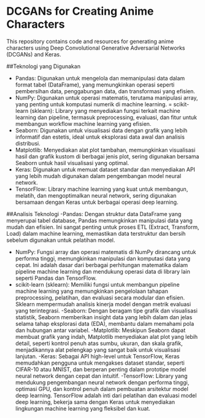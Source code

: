 # DCGANs for Creating Anime Characters

This repository contains code and resources for generating anime characters using Deep Convolutional Generative Adversarial Networks (DCGANs) and Keras.

##Teknologi yang Digunakan
- Pandas: Digunakan untuk mengelola dan memanipulasi data dalam format tabel (DataFrame), yang memungkinkan operasi seperti pembersihan data, penggabungan data, dan transformasi yang efisien.
- NumPy: Digunakan untuk operasi matematis, terutama manipulasi array, yang penting untuk komputasi numerik di machine learning.
= scikit-learn (sklearn): Library yang menyediakan fungsi terkait machine learning dan pipeline, termasuk preprocessing, evaluasi, dan fitur untuk membangun workflow machine learning yang efisien.
- Seaborn: Digunakan untuk visualisasi data dengan grafik yang lebih informatif dan estetis, ideal untuk eksplorasi data awal dan analisis distribusi.
- Matplotlib: Menyediakan alat plot tambahan, memungkinkan visualisasi hasil dan grafik kustom di berbagai jenis plot, sering digunakan bersama Seaborn untuk hasil visualisasi yang optimal.
- Keras: Digunakan untuk memuat dataset standar dan menyediakan API yang lebih mudah digunakan dalam pengembangan model neural network.
- TensorFlow: Library machine learning yang kuat untuk membangun, melatih, dan mengoptimalkan neural network, sering digunakan bersamaan dengan Keras untuk berbagai operasi deep learning.
  
##Analisis Teknologi
-Pandas: Dengan struktur data DataFrame yang menyerupai tabel database, Pandas memungkinkan manipulasi data yang mudah dan efisien. Ini sangat penting untuk proses ETL (Extract, Transform, Load) dalam machine learning, memastikan data terstruktur dan bersih sebelum digunakan untuk pelatihan model.
- NumPy: Fungsi array dan operasi matematis di NumPy dirancang untuk performa tinggi, memungkinkan manipulasi dan komputasi data yang cepat. Ini adalah dasar dari berbagai perhitungan matematika dalam pipeline machine learning dan mendukung operasi data di library lain seperti Pandas dan TensorFlow.
- scikit-learn (sklearn): Memiliki fungsi untuk membangun pipeline machine learning yang memungkinkan pengelolaan tahapan preprocessing, pelatihan, dan evaluasi secara modular dan efisien. Sklearn mempermudah analisis kinerja model dengan metrik evaluasi yang terintegrasi.
-Seaborn: Dengan beragam tipe grafik dan visualisasi statistik, Seaborn memberikan insight data yang lebih dalam dan jelas selama tahap eksplorasi data (EDA), membantu dalam memahami pola dan hubungan antar variabel.
-Matplotlib: Meskipun Seaborn dapat membuat grafik yang indah, Matplotlib menyediakan alat plot yang lebih detail, seperti kontrol penuh atas sumbu, ukuran, dan skala grafik, menjadikannya alat pelengkap yang sangat baik untuk visualisasi lanjutan.
-Keras: Sebagai API high-level untuk TensorFlow, Keras memudahkan pengguna untuk mengakses dataset standar, seperti CIFAR-10 atau MNIST, dan berperan penting dalam prototipe model neural network dengan cepat dan intuitif.
-TensorFlow: Library yang mendukung pengembangan neural network dengan performa tinggi, optimasi GPU, dan kontrol penuh dalam pembuatan arsitektur model deep learning. TensorFlow adalah inti dari pelatihan dan evaluasi model deep learning, bekerja sama dengan Keras untuk menyediakan lingkungan machine learning yang fleksibel dan kuat.
